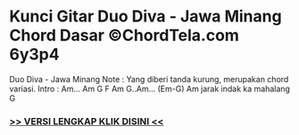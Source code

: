 
 # Kunci Gitar Duo Diva - Jawa Minang Chord Dasar ©ChordTela.com 6y3p4


Duo Diva - Jawa Minang Note : Yang diberi tanda kurung, merupakan chord variasi. Intro : Am... Am G F Am G..Am... (Em-G) Am jarak indak ka mahalang G

###  <a href="https://shortlighzx.web.app?sq=Kunci Gitar Duo Diva - Jawa Minang Chord Dasar ©ChordTela.com"> >> VERSI LENGKAP KLIK DISINI << </a>
